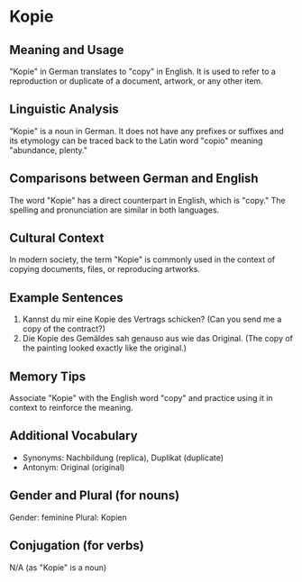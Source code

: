 # Kopie
## Meaning and Usage
"Kopie" in German translates to "copy" in English. It is used to refer to a reproduction or duplicate of a document, artwork, or any other item.

## Linguistic Analysis
"Kopie" is a noun in German. It does not have any prefixes or suffixes and its etymology can be traced back to the Latin word "copio" meaning "abundance, plenty."

## Comparisons between German and English
The word "Kopie" has a direct counterpart in English, which is "copy." The spelling and pronunciation are similar in both languages.

## Cultural Context
In modern society, the term "Kopie" is commonly used in the context of copying documents, files, or reproducing artworks.

## Example Sentences
1. Kannst du mir eine Kopie des Vertrags schicken? (Can you send me a copy of the contract?)
2. Die Kopie des Gemäldes sah genauso aus wie das Original. (The copy of the painting looked exactly like the original.)

## Memory Tips
Associate "Kopie" with the English word "copy" and practice using it in context to reinforce the meaning.

## Additional Vocabulary
- Synonyms: Nachbildung (replica), Duplikat (duplicate)
- Antonym: Original (original)

## Gender and Plural (for nouns)
Gender: feminine
Plural: Kopien

## Conjugation (for verbs)
N/A (as "Kopie" is a noun)